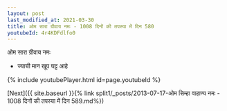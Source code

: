 ```yaml
---
layout: post
last_modified_at: 2021-03-30
title: ओम सारा ग्रीवाय नमः - 1008 दिनों की तपस्या में दिन 580
youtubeId: 4r4KDFdlfo0
---
```

 
 
 ओम सारा ग्रीवाय नमः  
 
 -  ज्याची मान खूप घट्ट आहे 
 
  
 
  
 
 
 
 
 
 


{% include youtubePlayer.html id=page.youtubeId %}
 
[Next]({{ site.baseurl }}{% link  split1/_posts/2013-07-17-ओम सिम्हा वाहाण्य नमः - 1008 दिनों की तपस्या में दिन 589.md%})
 
